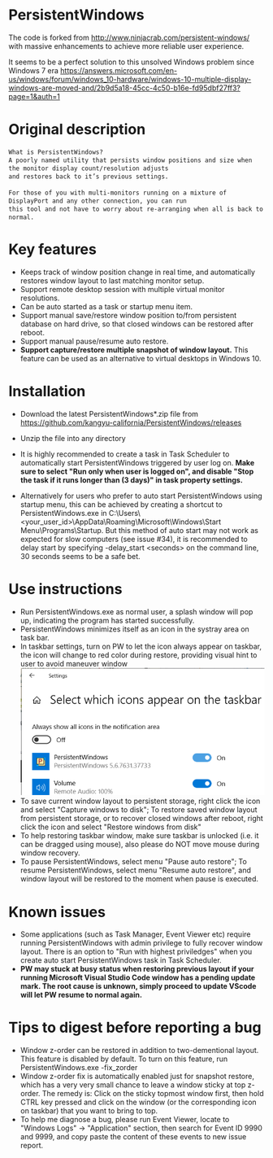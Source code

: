 # PersistentWindows
The code is forked from http://www.ninjacrab.com/persistent-windows/ with massive enhancements to achieve more reliable user experience.

It seems to be a perfect solution to this unsolved Windows problem since Windows 7 era
https://answers.microsoft.com/en-us/windows/forum/windows_10-hardware/windows-10-multiple-display-windows-are-moved-and/2b9d5a18-45cc-4c50-b16e-fd95dbf27ff3?page=1&auth=1


# Original description
```
What is PersistentWindows?
A poorly named utility that persists window positions and size when the monitor display count/resolution adjusts 
and restores back to it’s previous settings.

For those of you with multi-monitors running on a mixture of DisplayPort and any other connection, you can run 
this tool and not have to worry about re-arranging when all is back to normal.

```
# Key features 
- Keeps track of window position change in real time, and automatically restores window layout to last matching monitor setup.
- Support remote desktop session with multiple virtual monitor resolutions.
- Can be auto started as a task or startup menu item.
- Support manual save/restore window position to/from persistent database on hard drive, so that closed windows can be restored after reboot.
- Support manual pause/resume auto restore.
- **Support capture/restore multiple snapshot of window layout.** This feature can be used as an alternative to virtual desktops in Windows 10.

# Installation
- Download the latest PersistentWindows*.zip file from https://github.com/kangyu-california/PersistentWindows/releases
- Unzip the file into any directory
- It is highly recommended to create a task in Task Scheduler to automatically start PersistentWindows triggered by user log on.
  **Make sure to select "Run only when user is logged on", and disable "Stop the task if it runs longer than (3 days)" in task property settings.**
  
- Alternatively for users who prefer to auto start PersistentWindows using startup menu, this can be achieved by creating a shortcut to PersistentWindows.exe in C:\Users\\<your_user_id>\AppData\Roaming\Microsoft\Windows\Start Menu\Programs\Startup. But this method of auto start may not work as expected for slow computers (see issue #34), it is recommended to delay start by specifying -delay_start \<seconds\> on the command line, 30 seconds seems to be a safe bet.


# Use instructions
- Run PersistentWindows.exe as normal user, a splash window will pop up, indicating the program has started successfully. 
- PersistentWindows minimizes itself as an icon in the systray area on task bar.
- In taskbar settings, turn on PW to let the icon always appear on taskbar, the icon will change to red color during restore, providing visual hint to user to avoid maneuver window
  ![taskbar setting](showicon.png)
- To save current window layout to persistent storage, right click the icon and select "Capture windows to disk"; To restore saved window layout from persistent storage, or to recover closed windows after reboot, right click the icon and select "Restore windows from disk"
- To help restoring taskbar window, make sure taskbar is unlocked (i.e. it can be dragged using mouse), also please do NOT move mouse during window recovery.
- To pause PersistentWindows, select menu "Pause auto restore"; To resume PersistentWindows, select menu "Resume auto restore", and window layout will be restored to the moment when pause is executed.

# Known issues
- Some applications (such as Task Manager, Event Viewer etc) require running PersistentWindows with admin privilege to fully recover window layout. There is an option to "Run with highest priviledges" when you create auto start PersistentWindows task in Task Scheduler.
- **PW may stuck at busy status when restoring previous layout if your running Microsoft Visual Studio Code window has a pending update mark. The root cause is unknown, simply proceed to update VScode will let PW resume to normal again.** 

# Tips to digest before reporting a bug
- Window z-order can be restored in addition to two-dementional layout. This feature is disabled by default. To turn on this feature, run PersistentWindows.exe -fix_zorder
- Window z-order fix is automatically enabled just for snapshot restore, which has a very very small chance to leave a window sticky at top z-order. The remedy is: Click on the sticky topmost window first, then hold CTRL key pressed and click on the window (or the corresponding icon on taskbar) that you want to bring to top.
- To help me diagnose a bug, please run Event Viewer, locate to "Windows Logs" -> "Application" section, then search for Event ID 9990 and 9999, and copy paste the content of these events to new issue report.

